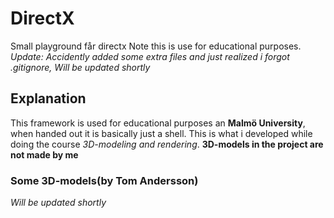 # DirectX
Small playground får directx
Note this is use for educational purposes.
*Update: Accidently added some extra files and just realized i forgot .gitignore, Will be updated shortly*

## Explanation
This framework is used for educational purposes an **Malmö University**, when handed out it is basically just a shell. This is what i developed while doing the course *3D-modeling and rendering*. **3D-models in the project are not made by me**

### Some 3D-models(by Tom Andersson)
*Will be updated shortly*
